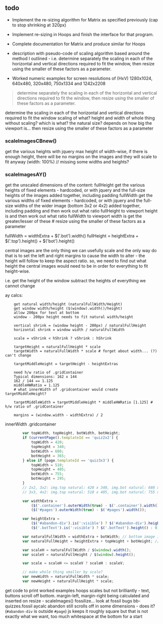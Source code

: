 ## todo

* Implement the re-sizing algorithm for Matrix as specified previously (cap to stop shrinking at 320px)
* Implement re-sizing in Hoops and finish the interface for that program.
* Complete documentation for Matrix and produce similar for Hoops

* description with pseudo-code of scaling algorithm based around the method I outlined - i.e. determine separately the scaling in each of the horizontal and vertical directions required to fit the window, then resize using the smaller of these factors as a parameter.
* Worked numeric examples for screen resolutions of (HxV) 1280x1024, 640x480, 320x480, 750x1334 and 1242x2208

>determine separately the scaling in each of the horizontal and vertical directions required to fit the window, then resize using the smaller of these factors as a parameter.

determine the scaling in each of the horizontal and vertical directions required to fit the window
  scaling of what? 
  height and width of whole thing without scaling? which is what? the natural size? depends on how big the viewport is...
then resize using the smaller of these factors as a parameter

### scaleImagesCBnew()

get the various heights with jquery
max height of 
width-wise, if there is enough height, there will be no margins on the images and they will scale to fit anyway (width: 100%)
// missing some widths and heights?

### scaleImagesAY()

get the unscaled dimensions of the content:
  fullHeight
    get the various heights of fixed elements - hardcoded, or with jquery
    and the full-size heights of the images added together, including padding
  fullWidth
    get the various widths of fixed elements - hardcoded, or with jquery
    and the full-size widths of the wider image (bottom 3x2 or 4x2) added together, including padding
and then work out what ratio fullHeight to viewport height is
and then work out what ratio fullWidth to viewport width is
get the greater/lesser of these # resize using the smaller of these factors as a parameter

fullWidth = widthExtra + $('.bot').width()
fullHeight = heightExtra + $('.top').height() + $('bot').height()


central images are the only thing we can usefully scale
and the only way do that is to set the left and right margins to cause the width to alter - the height will follow to keep the aspect ratio.
so, we need to find out what height the central images would need to be in order for everything to fit height-wise.


i.e. get the height of the window
subtract the heights of everything we cannot change



ay calcs:

```
    get natural width/height (naturalFullWidth/Height)
    get window width/height ($(window).width()/height)
    allow 200px for text at bottom
    window - 200px height needs to fit natural width/height

    vertical shrink = (window height - 200px) / naturalFullHeight
    horizontal shrink = window width / naturalFullWidth

    scale = vShrink < hShrink ? vShrink : hShrink

    targetHeight = naturalFullHeight * scale
    targetWidth = naturalFullWidth * scale # forget about width... (?) can't change

    targetMiddleHeight = targetHeight - heightExtras

    need h/w ratio of .gridContainer
    Typical dimensions: 162 x 144
    162 / 144 == 1.125
    middleHWRatio = 1.125
    # what innerWidth of .gridcontainer would create targetMiddleHeight?

    targetMiddleWidth = targetMiddleHeight * middleHWRatio [1.125] # h/w ratio of .gridContainer

    margins = (window.width - widthExtra) / 2
```

innerWidth
.gridcontainer 


```js
        var topWidth, topHeight, botWidth, botHeight;
        if (currentPage().templateId == 'quiz2x2') {
            topWidth = 420;
            topHeight = 340;
            botWidth = 680;
            botHeight = 365;
        } else if (page.templateId == 'quiz3x3') {
            topWidth = 510;
            topHeight = 405;
            botWidth = 755;
            botHeight = 295;
        }
        // 2x2, 3x2: img.top natural: 420 x 340, img.bot natural: 680 x 365
        // 3x3, 4x2: img.top natural: 510 x 405, img.bot natural: 755 x 295

        var widthExtra =
            ($('.container').outerWidth(true) - $('.container').width()) +
            ($('#pages').outerWidth(true) - $('#pages').width());

        var heightExtra =
            ($('#abandon-div').is(':visible') ? $('#abandon-div').height() : 0) +
            ($('.botText').is(':visible') ? $('.botText').height() : 0);

        var naturalFullWidth = widthExtra + botWidth; // bottom image is widest
        var naturalFullHeight = heightExtra + topHeight + botHeight; // combined height of both images

        var scaleH = naturalFullWidth / $(window).width();
        var scaleV = naturalFullHeight / $(window).height();

        var scale = scaleH <= scaleV ? scaleH : scaleV;

        // make whole thing smaller by scale?
        var newWidth = naturalFullWidth * scale;
        var newHeight = naturalFullHeight * scale;
```



get code to print worked examples
hoops scales but not brilliantly - text, buttons scroll off bottom. margin-left, margin-right being calculated and inserted on resize - scaleImages()
fossilize... look at fossil bugs bb-quizzes.fossil
aycalc
    abandon still scrolls off in some dimensions - does it? (`#abandon-div` is outside `#page`)
    js keeps it roughly square but that is not exactly what we want, too much whitespace at the bottom for a start


